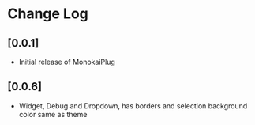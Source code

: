 # Change Log

## [0.0.1]
- Initial release of MonokaiPlug

## [0.0.6]
- Widget, Debug and Dropdown, has borders and selection background color same as theme

